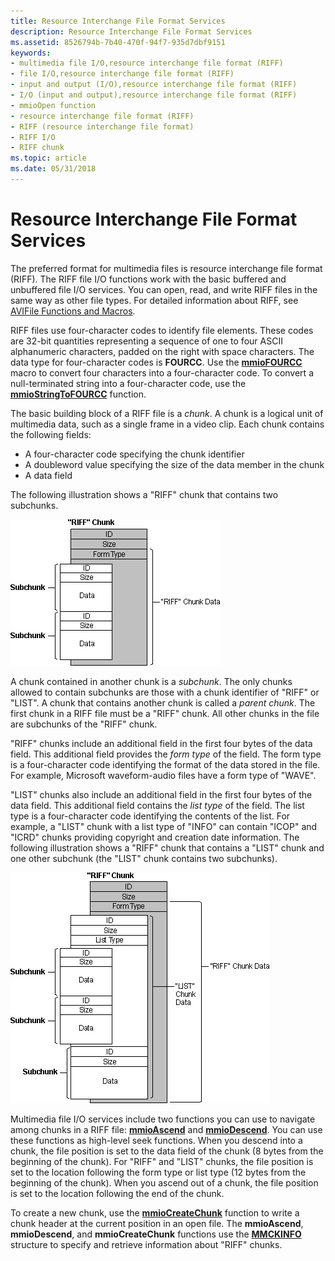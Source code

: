 ```yaml
---
title: Resource Interchange File Format Services
description: Resource Interchange File Format Services
ms.assetid: 8526794b-7b40-470f-94f7-935d7dbf9151
keywords:
- multimedia file I/O,resource interchange file format (RIFF)
- file I/O,resource interchange file format (RIFF)
- input and output (I/O),resource interchange file format (RIFF)
- I/O (input and output),resource interchange file format (RIFF)
- mmioOpen function
- resource interchange file format (RIFF)
- RIFF (resource interchange file format)
- RIFF I/O
- RIFF chunk
ms.topic: article
ms.date: 05/31/2018
---
```


# Resource Interchange File Format Services

The preferred format for multimedia files is resource interchange file format (RIFF). The RIFF file I/O functions work with the basic buffered and unbuffered file I/O services. You can open, read, and write RIFF files in the same way as other file types. For detailed information about RIFF, see [AVIFile Functions and Macros](avifile-functions-and-macros.md).

RIFF files use four-character codes to identify file elements. These codes are 32-bit quantities representing a sequence of one to four ASCII alphanumeric characters, padded on the right with space characters. The data type for four-character codes is **FOURCC**. Use the [**mmioFOURCC**](https://msdn.microsoft.com/library/Dd757320(v=VS.85).aspx) macro to convert four characters into a four-character code. To convert a null-terminated string into a four-character code, use the [**mmioStringToFOURCC**](https://msdn.microsoft.com/library/Dd757340(v=VS.85).aspx) function.

The basic building block of a RIFF file is a *chunk*. A chunk is a logical unit of multimedia data, such as a single frame in a video clip. Each chunk contains the following fields:

-   A four-character code specifying the chunk identifier
-   A doubleword value specifying the size of the data member in the chunk
-   A data field

The following illustration shows a "RIFF" chunk that contains two subchunks.

![riff chunk that contains two subchunks image](images/mmio1.gif)

A chunk contained in another chunk is a *subchunk*. The only chunks allowed to contain subchunks are those with a chunk identifier of "RIFF" or "LIST". A chunk that contains another chunk is called a *parent chunk*. The first chunk in a RIFF file must be a "RIFF" chunk. All other chunks in the file are subchunks of the "RIFF" chunk.

"RIFF" chunks include an additional field in the first four bytes of the data field. This additional field provides the *form type* of the field. The form type is a four-character code identifying the format of the data stored in the file. For example, Microsoft waveform-audio files have a form type of "WAVE".

"LIST" chunks also include an additional field in the first four bytes of the data field. This additional field contains the *list type* of the field. The list type is a four-character code identifying the contents of the list. For example, a "LIST" chunk with a list type of "INFO" can contain "ICOP" and "ICRD" chunks providing copyright and creation date information. The following illustration shows a "RIFF" chunk that contains a "LIST" chunk and one other subchunk (the "LIST" chunk contains two subchunks).

![riff chunk that contains a list chunk image](images/mmio2.gif)

Multimedia file I/O services include two functions you can use to navigate among chunks in a RIFF file: [**mmioAscend**](https://msdn.microsoft.com/library/Dd757315(v=VS.85).aspx) and [**mmioDescend**](https://msdn.microsoft.com/library/Dd757318(v=VS.85).aspx). You can use these functions as high-level seek functions. When you descend into a chunk, the file position is set to the data field of the chunk (8 bytes from the beginning of the chunk). For "RIFF" and "LIST" chunks, the file position is set to the location following the form type or list type (12 bytes from the beginning of the chunk). When you ascend out of a chunk, the file position is set to the location following the end of the chunk.

To create a new chunk, use the [**mmioCreateChunk**](https://msdn.microsoft.com/library/Dd757317(v=VS.85).aspx) function to write a chunk header at the current position in an open file. The **mmioAscend**, **mmioDescend**, and **mmioCreateChunk** functions use the [**MMCKINFO**](https://msdn.microsoft.com/library/Dd757312(v=VS.85).aspx) structure to specify and retrieve information about "RIFF" chunks.

 

 




